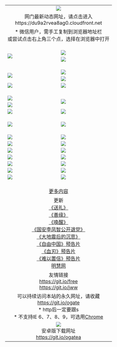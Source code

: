 ﻿<table>
  <tr></tr>
  <tr><td colspan=2 align=center><img src="https://cloud.githubusercontent.com/assets/11880933/13434984/f430fae2-e012-11e5-814f-c2df1e82b247.jpg" /></td></tr>
  <tr><td colspan=2 align=center>网门最新动态网址，请点击进入
<br>https://du9a2rvea8ag0.cloudfront.net
    </td>
  </tr>
  <tr>
    <td colspan=2 align=center>* 微信用户，需手工复制到浏览器地址栏<br>或尝试点击右上角三个点，选择在浏览器中打开
    <!--br>* IE6打开动态网址须在选项中勾选TLS 1.0--></td>
  </tr>
  <tr height="20">
  <tr>
    <td rowspan=2><a href="https://du9a2rvea8ag0.cloudfront.net/ogUP.aspx?name=11DKC.mp4&list=11DKC" target="_blank"><img src="https://du9a2rvea8ag0.cloudfront.net/Up/11DKC1.jpg" /></a></td> 
    <td><div><a href="https://du9a2rvea8ag0.cloudfront.net/ogUP.aspx?name=LRWS.mp4&list=LRWS" target="_blank"><img src="https://du9a2rvea8ag0.cloudfront.net/Up/LRWS.jpg" /></a></td>
   </tr>
  <tr>
    <td><a href="https://du9a2rvea8ag0.cloudfront.net/ogNiceVedio.aspx" target="_blank"><img src="https://du9a2rvea8ag0.cloudfront.net/Up/11TGKDY.jpg" /></a></td>
  </tr>
  <tr height="20">
  <tr>
    <td rowspan=2><a href="https://du9a2rvea8ag0.cloudfront.net/ogUP.aspx?name=4EE/DJ.mp4&list=4EEDJ" target="_blank"><img src="https://du9a2rvea8ag0.cloudfront.net/Up/4EE/DJ_140.jpg"/></a></td>
    <td><a href="https://du9a2rvea8ag0.cloudfront.net/ogUP.aspx?name=4EE/ZG.mp4&list=4EEZG" target="_blank"><img src="https://du9a2rvea8ag0.cloudfront.net/Up/4EE/ZG0.jpg"/></a></td>
    <!--td><a href="https://du9a2rvea8ag0.cloudfront.net/ogUP.aspx?name=4EE/HQ.mp4&list=4EEHQ" target="_blank"><img src="https://du9a2rvea8ag0.cloudfront.net/Up/4EE/HQ0.jpg"/></a></td-->
  </tr>
  <tr>
    <td><a href="https://du9a2rvea8ag0.cloudfront.net/ogUP.aspx?name=4EE/QQ.mp4&list=4EEQQ" target="_blank"><img src="https://du9a2rvea8ag0.cloudfront.net/Up/4EE/QQ0.jpg"/></a></td>
  </tr>
  <tr>
    <td><a href="https://du9a2rvea8ag0.cloudfront.net/onCO.aspx?ob=600%CA%C2%CE%EF&op=%D4%F6%C9%BE%B8%C4&args=WH1~%23%C0%E0%D0%CD6%D0%C2%CE%C5%7c%23%C0%E0%D0%CD6%C6%C0%C2%DB" target="_blank"><img src="https://du9a2rvea8ag0.cloudfront.net/Up/0WZ.jpg" /></a></td>
    <td><a href="https://du9a2rvea8ag0.cloudfront.net/onCO.aspx?ob=600%CA%C2%CE%EF&op=%D4%F6%C9%BE%B8%C4&args=WH1~%23%D3%C3%BB%A7" target="_blank"><img src="https://du9a2rvea8ag0.cloudfront.net/Up/0WB.jpg" /></a></td>
  </tr>
  <tr height="20">
  <tr>
    <td><a href="https://du9a2rvea8ag0.cloudfront.net/ogUP.aspx?name=JQR.mp4&count=2" target="_blank"><img src="https://du9a2rvea8ag0.cloudfront.net/Up/JQR.jpg" /></a></td>   
    <td rowspan=2><a href="https://du9a2rvea8ag0.cloudfront.net/ogUP.aspx?name=JP.mp4&count=9" target="_blank"><img src="https://du9a2rvea8ag0.cloudfront.net/Up/JP.jpg" /></td>
  </tr>
  <tr>
    <td><a href="https://du9a2rvea8ag0.cloudfront.net/ogUP.aspx?name=WH.mp4" target="_blank"><img src="https://du9a2rvea8ag0.cloudfront.net/Up/WH.jpg" /></a></td>
  </tr>
  <tr>
    <td><a href="https://du9a2rvea8ag0.cloudfront.net/ogUP.aspx?name=SSZJ.mp4&list=SSZJ" target="_blank"><img src="https://du9a2rvea8ag0.cloudfront.net/Up/SSZJ.jpg" /></a></td>
    <td><a href="https://du9a2rvea8ag0.cloudfront.net/ogUP.aspx?name=WLSH.mp4&count=2" target="_blank"><img src="https://du9a2rvea8ag0.cloudfront.net/Up/WLSH.jpg" /></a</td>
  </tr>
  <tr height="20">
  <tr>
    <td><a href="https://du9a2rvea8ag0.cloudfront.net/ogUP.aspx?name=ZY.mp4&count=2015|16" target="_blank"><img src="https://du9a2rvea8ag0.cloudfront.net/Up/ZY.jpg" /></a</td>
    <td><a href="https://du9a2rvea8ag0.cloudfront.net/ogUP.aspx?name=XTFY.mp4&count=B|2,A|24" target="_blank"><img src="https://du9a2rvea8ag0.cloudfront.net/Up/XTFY.jpg" /></a></td>
  </tr>
  <tr height="20">
  </tr>
  <!--tr>
    <td><a href="https://du9a2rvea8ag0.cloudfront.net/ogUP.aspx?name=4EE/GX.mp4&list=4EEGX" target="_blank"><img src="https://du9a2rvea8ag0.cloudfront.net/Up/4EE/GX0.jpg"/></a></td>
    <td><a href="https://du9a2rvea8ag0.cloudfront.net/ogUP.aspx?name=4EE/HD.mp4&list=4EEHD" target="_blank"><img src="https://du9a2rvea8ag0.cloudfront.net/Up/4EE/HD0.jpg"/></a></td>
  </tr>
  <tr>
    <td><a href="https://du9a2rvea8ag0.cloudfront.net/ogUP.aspx?name=4EE/TX.mp4&list=4EETX" target="_blank"><img src="https://du9a2rvea8ag0.cloudfront.net/Up/4EE/TX0.jpg"/></a></td>
    <td><a href="https://du9a2rvea8ag0.cloudfront.net/ogUP.aspx?name=4EE/WZ.mp4&list=4EEWZ" target="_blank"><img src="https://du9a2rvea8ag0.cloudfront.net/Up/4EE/WZ0.jpg"/></a></td>
  </tr-->
  <tr>
    <td><a href="https://du9a2rvea8ag0.cloudfront.net/onUP.aspx?name=https://du172fz170yac.cloudfront.net/" target="_blank"><img src="https://du9a2rvea8ag0.cloudfront.net/Up/0DTW.jpg"/></a></td>
    <td><a href="https://du9a2rvea8ag0.cloudfront.net/onUP.aspx?name=https://d240ns8up8earz.cloudfront.net/acenter/" target="_blank"><img src="https://du9a2rvea8ag0.cloudfront.net/Up/0TDW.jpg" /></a></td>
  </tr>
  <tr>
    <td><a href="https://du9a2rvea8ag0.cloudfront.net/onUP.aspx?name=https://d4508d6vomz2p.cloudfront.net/gb/nsc413.htm" target="_blank"><img src="https://du9a2rvea8ag0.cloudfront.net/Up/0DJY.jpg" /></a></td>
    <td><a href="https://du9a2rvea8ag0.cloudfront.net/onUP.aspx?name=https://d4apjbhkuxer1.cloudfront.net/xtr/gb/prog204.html" target="_blank"><img src="https://du9a2rvea8ag0.cloudfront.net/Up/0XTR.jpg" /></a></td>
  </tr>
  <tr>
    <td><a href="https://du9a2rvea8ag0.cloudfront.net/onUP.aspx?name=https://d3aj00iefsmfgc.cloudfront.net/" target="_blank"><img src="https://du9a2rvea8ag0.cloudfront.net/Up/0MHW.jpg" /></a></td>
    <td><a href="https://du9a2rvea8ag0.cloudfront.net/onUP.aspx?name=https://d20wz7qt14x5d2.cloudfront.net/" target="_blank"><img src="https://du9a2rvea8ag0.cloudfront.net/Up/0ZJW.jpg" /></a></td>
  </tr>
  <tr>
    <td><a href="https://du9a2rvea8ag0.cloudfront.net/ogUP.aspx?name=0FG.zip" target="_blank"><img src="https://du9a2rvea8ag0.cloudfront.net/Up/0FG.jpg" /></a></td>
    <td><a href="https://du9a2rvea8ag0.cloudfront.net/ogUP.aspx?name=0FGA.apk" target="_blank"><img src="https://du9a2rvea8ag0.cloudfront.net/Up/0FGA.jpg" /></a></td>
  </tr>
  <tr>
    <td><a href="https://du9a2rvea8ag0.cloudfront.net/ogUP.aspx?name=0U.zip" target="_blank"><img src="https://du9a2rvea8ag0.cloudfront.net/Up/0U.jpg" /></a></td>
    <td><a href="https://du9a2rvea8ag0.cloudfront.net/ogUP.aspx?name=0UA.apk" target="_blank"><img src="https://du9a2rvea8ag0.cloudfront.net/Up/0UA.jpg" /></a></td>
  </tr>
  <tr>
    <td><a href="https://du9a2rvea8ag0.cloudfront.net/ogUP.aspx?name=0iPPOTV.zip" target="_blank"><img src="https://du9a2rvea8ag0.cloudfront.net/Up/0iPPOTV.jpg" /></a></td>
    <td><a href="https://du9a2rvea8ag0.cloudfront.net/ogUP.aspx?name=0iNTD.apk" target="_blank"><img src="https://du9a2rvea8ag0.cloudfront.net/Up/0iNTD.jpg" /></a></td>
  </tr>
  <!--tr>
    <td><a href="https://du9a2rvea8ag0.cloudfront.net/ogNice.aspx" target="_blank"><img src="https://du9a2rvea8ag0.cloudfront.net/Up/0WCYY.jpg" /></a></td>
    <td><a href="https://du9a2rvea8ag0.cloudfront.net/onCO.aspx?list=XWPL&mode=m" target="_blank"><img src="https://du9a2rvea8ag0.cloudfront.net/Up/0WZTT.jpg" /></a></td> 
  </tr-->
  <tr>
    <td><a href="https://du9a2rvea8ag0.cloudfront.net/ogDY.aspx" target="_blank"><img src="https://du9a2rvea8ag0.cloudfront.net/Up/0FK.jpg" /></a></td>
    <td><a href="https://du9a2rvea8ag0.cloudfront.net/ogST.aspx" target="_blank"><img src="https://du9a2rvea8ag0.cloudfront.net/Up/0ST.jpg" /></a></td> 
  </tr>
  <tr height="20">
  <tr>
    <td colspan=2 align=center><a href="https://du9a2rvea8ag0.cloudfront.net/ogNice.aspx">更多内容</a>
    </td>
  </tr>
  <tr>
    <td colspan=2 align=center>更新<br>
      <a href="https://du9a2rvea8ag0.cloudfront.net/ogUP.aspx?name=4ESL.mp4" target="_blank">《送礼》</a><br>
      <a href="https://du9a2rvea8ag0.cloudfront.net/ogUP.aspx?name=4ESY.mp4" target="_blank">《善缘》</a><br>
      <a href="https://du9a2rvea8ag0.cloudfront.net/ogUP.aspx?name=4EHX.mp4" target="_blank">《唤醒》</a><br>
      <a href="https://du9a2rvea8ag0.cloudfront.net/ogUP.aspx?name=4LFZ.mp4" target="_blank">《国安李凤智公开退党》</a><br>
      <a href="https://du9a2rvea8ag0.cloudfront.net/ogUP.aspx?name=4DDZHDCS.mp4" target="_blank">《大地震后的沉思》</a><br>
      <a href="https://du9a2rvea8ag0.cloudfront.net/ogUP.aspx?name=11ZYZG0.mp4" target="_blank">《自由中国》预告片</a><br>
      <a href="https://du9a2rvea8ag0.cloudfront.net/ogUP.aspx?name=11XR.mp4" target="_blank">《血刃》预告片</a><br>
      <a href="https://du9a2rvea8ag0.cloudfront.net/ogUP.aspx?name=11NYZX.mp4&count=2" target="_blank">《难以置信》预告片</a><br>
      <a href="https://du9a2rvea8ag0.cloudfront.net/onUP.aspx?name=https://www.minghui.org/" target="_blank">明慧网</a>
    </td>
  </tr>
  <tr>
    <td colspan=2 align=center>友情链接<br>
      <a href="https://git.io/free" target="_blank">https://git.io/free</a><br>
      <a href="https://git.io/jww" target="_blank">https://git.io/jww</a>
    </td>
  </tr>
  <tr>
    <td colspan=2 align=center>可以持续访问本站的永久网址，请收藏<br/><a href="https://git.io/ogate" target="_blank">https://git.io/ogate</a><br/>* http后一定要跟s<br/>* 不支持IE 6、7、8、9，可选用<a href="https://du9a2rvea8ag0.cloudfront.net/ogUP.aspx?name=0ChromePortable.zip">Chrome</a></td>
  </tr>
  <tr>
    <td colspan=2 align=center><a href="https://du9a2rvea8ag0.cloudfront.net/ogUP.aspx?name=0oGate.apk" target="_blank"><img src="https://cloud.githubusercontent.com/assets/11880933/13720399/75e143ee-e842-11e5-9f0a-1421f423c80f.jpg" /></a><br>安卓版下载网址<br><a href="https://git.io/ogatea">https://git.io/ogatea</a></td>
  </tr>
  <!--tr>
    <td colspan=2 align=center>可能失效的动态网址
    </td>
  </tr-->
</table>
